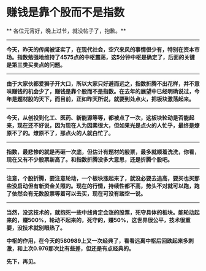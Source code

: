 赚钱是靠个股而不是指数
====

			

** 各位元宵好，晚上过节，就没帖子了，抱歉。**

** **

**今天，昨天的传闻被证实了，在现代社会，空穴来风的事情很少有，特别在资本市场。指数勉强地维持了4575点的中枢震荡，这5分钟中枢是确定了，后面的关键是第三类买卖点的问题。**

** **

**由于大家伙都爱狮子开大口，所以大家只好避而远之，指数折腾不出花样，并不意味赚钱的机会少了，赚钱是靠个股而不是指数。在去年的展望中已经明确说过，今年是题材股的天下，而目前，正如昨天所说，就要到处点火，把板块激荡起来。**

** **

**今天，从创投到化工、医药、新能源等等，都被点了一次，这板块轮动是否能起来，现在还不好说，因为现在人为因素很大，但如果光是点火的人忙乎，最终是燎原不了的。燎原不了，那点火的人就白忙了。**

** **

**指数，最悲惨的就是再砸一次底，但估计有题材的股票，最多就顺着洗洗，你看，现在又有不少股票新高了。和指数折腾没多大意思，还是折腾个股吧。**

** **

**注意，个股折腾，要注意轮动，一个板块涨起来了，就没必要去追高，要买也买那些没启动但有新资金关照的。现在的行情，持续性都不高，势头不对就可以跑，跑了依然会有无数股票等着可以去买，现在可没有踏空一说。**

** **

**当然，没这技术的，就抱死一些中线肯定会涨的股票，死守具体的板块。能轮动起来的，赚500%，轮动不起来的，死守的，赚50%，这世界很公平，技术很重要，没技术就别眼热了。**

**中枢的作用，在今天的580989上又一次经典了，看看远离中枢后回跌起来多刺激，和上次0.976那次比有些差，但还是有点经典的。**

**先下，再见。**
